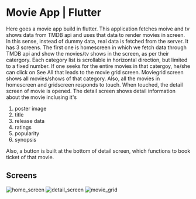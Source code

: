 # Movie App | Flutter
Here goes a movie app build in flutter.
This application fetches moive and tv shows data from TMDB api and uses that data to render movies in screen.
In this sense, instead of dummy data, real data is fetched from the server.
It has 3 screens. The first one is homescreen in which we fetch data through TMDB api and show the movies/tv shows in the screen, as per their catergory.
Each category list is scrollable in horizontal direction, but limited to a fixed number. If one seeks for the entire movies in that catergoy, he/she can click on See All that leads to the movie grid screen. Moviegrid screen shows all movies/shows of that category. Also, all the movies in homescreen and gridscreen responds to touch. When touched, the detail screen of movie is opened. The detail screen shows detail information about the movie inclusing it's

1. poster image
2. title
3. release data
4. ratings
5. popularity
6. synopsis

Also, a button is built at the bottom of detail screen, which functions to book ticket of that movie.

## Screens
![home_screen](https://user-images.githubusercontent.com/63596895/164883047-b6de8de9-bb9c-49b3-bba5-b6c9cba0bfe9.jpg)
![detail_screen](https://user-images.githubusercontent.com/63596895/164883045-004b52b9-351e-4fd1-abfa-cefff5bf9186.jpg)
![movie_grid](https://user-images.githubusercontent.com/63596895/164883050-1a33c890-b948-4860-874d-5afe570b70f8.jpg)
